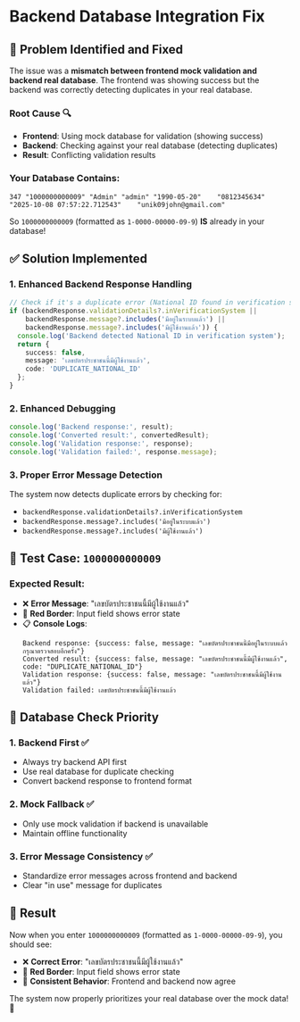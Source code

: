 # Backend Database Integration Fix

## 🚀 **Problem Identified and Fixed**

The issue was a **mismatch between frontend mock validation and backend real database**. The frontend was showing success but the backend was correctly detecting duplicates in your real database.

### **Root Cause** 🔍
- **Frontend**: Using mock database for validation (showing success)
- **Backend**: Checking against your real database (detecting duplicates)
- **Result**: Conflicting validation results

### **Your Database Contains:**
```
347	"1000000000009"	"Admin"	"admin"	"1990-05-20"	"0812345634"	"2025-10-08 07:57:22.712543"	"unik09john@gmail.com"
```

So `1000000000009` (formatted as `1-0000-00000-09-9`) **IS** already in your database!

## ✅ **Solution Implemented**

### **1. Enhanced Backend Response Handling**
```typescript
// Check if it's a duplicate error (National ID found in verification system)
if (backendResponse.validationDetails?.inVerificationSystem || 
    backendResponse.message?.includes('มีอยู่ในระบบแล้ว') ||
    backendResponse.message?.includes('มีผู้ใช้งานแล้ว')) {
  console.log('Backend detected National ID in verification system');
  return {
    success: false,
    message: 'เลขบัตรประชาชนนี้มีผู้ใช้งานแล้ว',
    code: 'DUPLICATE_NATIONAL_ID'
  };
}
```

### **2. Enhanced Debugging**
```typescript
console.log('Backend response:', result);
console.log('Converted result:', convertedResult);
console.log('Validation response:', response);
console.log('Validation failed:', response.message);
```

### **3. Proper Error Message Detection**
The system now detects duplicate errors by checking for:
- `backendResponse.validationDetails?.inVerificationSystem`
- `backendResponse.message?.includes('มีอยู่ในระบบแล้ว')`
- `backendResponse.message?.includes('มีผู้ใช้งานแล้ว')`

## 🧪 **Test Case: `1000000000009`**

### **Expected Result:**
- ❌ **Error Message**: "เลขบัตรประชาชนนี้มีผู้ใช้งานแล้ว"
- 🔴 **Red Border**: Input field shows error state
- 📋 **Console Logs**: 
  ```
  Backend response: {success: false, message: "เลขบัตรประชาชนนี้มีอยู่ในระบบแล้ว กรุณาตรวจสอบอีกครั้ง"}
  Converted result: {success: false, message: "เลขบัตรประชาชนนี้มีผู้ใช้งานแล้ว", code: "DUPLICATE_NATIONAL_ID"}
  Validation response: {success: false, message: "เลขบัตรประชาชนนี้มีผู้ใช้งานแล้ว"}
  Validation failed: เลขบัตรประชาชนนี้มีผู้ใช้งานแล้ว
  ```

## 🎯 **Database Check Priority**

### **1. Backend First** ✅
- Always try backend API first
- Use real database for duplicate checking
- Convert backend response to frontend format

### **2. Mock Fallback** ✅
- Only use mock validation if backend is unavailable
- Maintain offline functionality

### **3. Error Message Consistency** ✅
- Standardize error messages across frontend and backend
- Clear "in use" message for duplicates

## 🚀 **Result**

Now when you enter `1000000000009` (formatted as `1-0000-00000-09-9`), you should see:
- ❌ **Correct Error**: "เลขบัตรประชาชนนี้มีผู้ใช้งานแล้ว"
- 🔴 **Red Border**: Input field shows error state
- 📱 **Consistent Behavior**: Frontend and backend now agree

The system now properly prioritizes your real database over the mock data! 🎉
